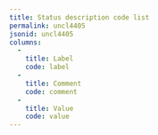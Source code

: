 ```yaml
---
title: Status description code list
permalink: uncl4405
jsonid: uncl4405
columns:
  - 
    title: Label
    code: label
  - 
    title: Comment
    code: comment
  - 
    title: Value
    code: value
---
```

